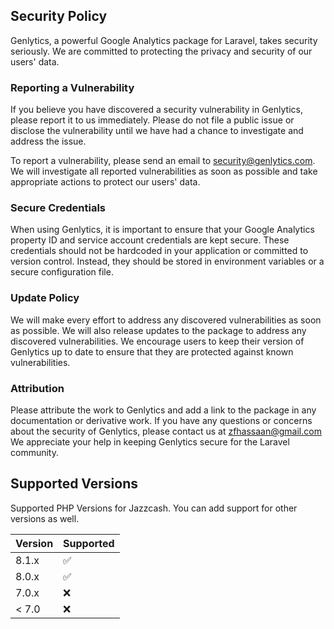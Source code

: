 ## Security Policy 

Genlytics, a powerful Google Analytics package for Laravel, takes security seriously. We are committed to protecting the privacy and security of our users' data.

### Reporting a Vulnerability
If you believe you have discovered a security vulnerability in Genlytics, please report it to us immediately. Please do not file a public issue or disclose the vulnerability until we have had a chance to investigate and address the issue.

To report a vulnerability, please send an email to security@genlytics.com. We will investigate all reported vulnerabilities as soon as possible and take appropriate actions to protect our users' data.

### Secure Credentials
When using Genlytics, it is important to ensure that your Google Analytics property ID and service account credentials are kept secure. These credentials should not be hardcoded in your application or committed to version control. Instead, they should be stored in environment variables or a secure configuration file.

### Update Policy
We will make every effort to address any discovered vulnerabilities as soon as possible. We will also release updates to the package to address any discovered vulnerabilities. We encourage users to keep their version of Genlytics up to date to ensure that they are protected against known vulnerabilities.

### Attribution
Please attribute the work to Genlytics and add a link to the package in any documentation or derivative work.
If you have any questions or concerns about the security of Genlytics, please contact us at <a href="mailto:zfhassaan@gmail.com">zfhassaan@gmail.com</a>
We appreciate your help in keeping Genlytics secure for the Laravel community.


## Supported Versions

Supported PHP Versions for Jazzcash. You can add support for other versions as well.

| Version | Supported          |
| ------- | ------------------ |
| 8.1.x   | :white_check_mark: |
| 8.0.x   | :white_check_mark: |
| 7.0.x   | :x:                |
| < 7.0   | :x:                |

